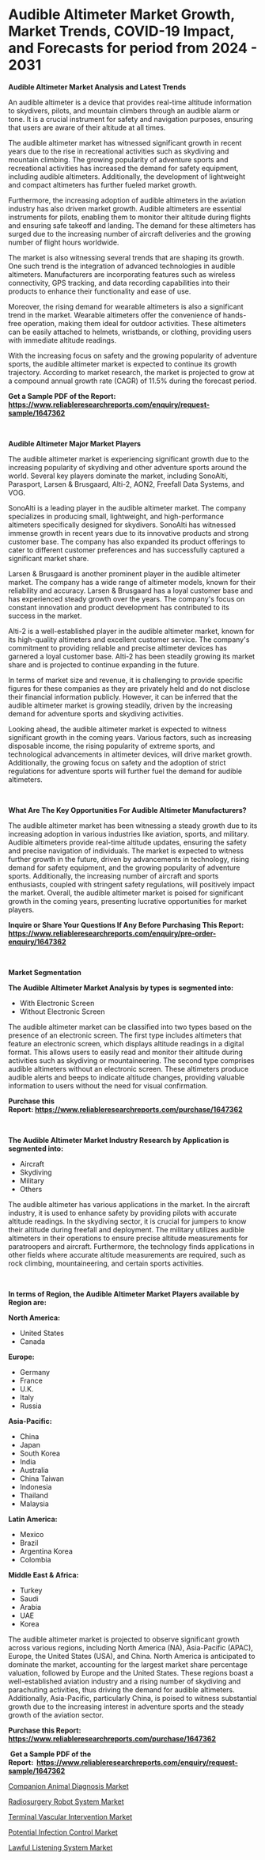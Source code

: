 <p><h1>Audible Altimeter Market Growth, Market Trends, COVID-19 Impact, and Forecasts for period from 2024 - 2031</h1></p><p><strong>Audible Altimeter Market Analysis and Latest Trends</strong></p>
<p><p>An audible altimeter is a device that provides real-time altitude information to skydivers, pilots, and mountain climbers through an audible alarm or tone. It is a crucial instrument for safety and navigation purposes, ensuring that users are aware of their altitude at all times.</p><p>The audible altimeter market has witnessed significant growth in recent years due to the rise in recreational activities such as skydiving and mountain climbing. The growing popularity of adventure sports and recreational activities has increased the demand for safety equipment, including audible altimeters. Additionally, the development of lightweight and compact altimeters has further fueled market growth.</p><p>Furthermore, the increasing adoption of audible altimeters in the aviation industry has also driven market growth. Audible altimeters are essential instruments for pilots, enabling them to monitor their altitude during flights and ensuring safe takeoff and landing. The demand for these altimeters has surged due to the increasing number of aircraft deliveries and the growing number of flight hours worldwide.</p><p>The market is also witnessing several trends that are shaping its growth. One such trend is the integration of advanced technologies in audible altimeters. Manufacturers are incorporating features such as wireless connectivity, GPS tracking, and data recording capabilities into their products to enhance their functionality and ease of use.</p><p>Moreover, the rising demand for wearable altimeters is also a significant trend in the market. Wearable altimeters offer the convenience of hands-free operation, making them ideal for outdoor activities. These altimeters can be easily attached to helmets, wristbands, or clothing, providing users with immediate altitude readings.</p><p>With the increasing focus on safety and the growing popularity of adventure sports, the audible altimeter market is expected to continue its growth trajectory. According to market research, the market is projected to grow at a compound annual growth rate (CAGR) of 11.5% during the forecast period.</p></p>
<p><strong>Get a Sample PDF of the Report:&nbsp; <a href="https://www.reliableresearchreports.com/enquiry/request-sample/1647362">https://www.reliableresearchreports.com/enquiry/request-sample/1647362</a></strong></p>
<p>&nbsp;</p>
<p><strong>Audible Altimeter Major Market Players</strong></p>
<p><p>The audible altimeter market is experiencing significant growth due to the increasing popularity of skydiving and other adventure sports around the world. Several key players dominate the market, including SonoAlti, Parasport, Larsen & Brusgaard, Alti-2, AON2, Freefall Data Systems, and VOG. </p><p>SonoAlti is a leading player in the audible altimeter market. The company specializes in producing small, lightweight, and high-performance altimeters specifically designed for skydivers. SonoAlti has witnessed immense growth in recent years due to its innovative products and strong customer base. The company has also expanded its product offerings to cater to different customer preferences and has successfully captured a significant market share.</p><p>Larsen & Brusgaard is another prominent player in the audible altimeter market. The company has a wide range of altimeter models, known for their reliability and accuracy. Larsen & Brusgaard has a loyal customer base and has experienced steady growth over the years. The company's focus on constant innovation and product development has contributed to its success in the market.</p><p>Alti-2 is a well-established player in the audible altimeter market, known for its high-quality altimeters and excellent customer service. The company's commitment to providing reliable and precise altimeter devices has garnered a loyal customer base. Alti-2 has been steadily growing its market share and is projected to continue expanding in the future.</p><p>In terms of market size and revenue, it is challenging to provide specific figures for these companies as they are privately held and do not disclose their financial information publicly. However, it can be inferred that the audible altimeter market is growing steadily, driven by the increasing demand for adventure sports and skydiving activities.</p><p>Looking ahead, the audible altimeter market is expected to witness significant growth in the coming years. Various factors, such as increasing disposable income, the rising popularity of extreme sports, and technological advancements in altimeter devices, will drive market growth. Additionally, the growing focus on safety and the adoption of strict regulations for adventure sports will further fuel the demand for audible altimeters.</p></p>
<p>&nbsp;</p>
<p><strong>What Are The Key Opportunities For Audible Altimeter Manufacturers?</strong></p>
<p><p>The audible altimeter market has been witnessing a steady growth due to its increasing adoption in various industries like aviation, sports, and military. Audible altimeters provide real-time altitude updates, ensuring the safety and precise navigation of individuals. The market is expected to witness further growth in the future, driven by advancements in technology, rising demand for safety equipment, and the growing popularity of adventure sports. Additionally, the increasing number of aircraft and sports enthusiasts, coupled with stringent safety regulations, will positively impact the market. Overall, the audible altimeter market is poised for significant growth in the coming years, presenting lucrative opportunities for market players.</p></p>
<p><strong>Inquire or Share Your Questions If Any Before Purchasing This Report: <a href="https://www.reliableresearchreports.com/enquiry/pre-order-enquiry/1647362">https://www.reliableresearchreports.com/enquiry/pre-order-enquiry/1647362</a></strong></p>
<p>&nbsp;</p>
<p><strong>Market Segmentation</strong></p>
<p><strong>The Audible Altimeter Market Analysis by types is segmented into:</strong></p>
<p><ul><li>With Electronic Screen</li><li>Without Electronic Screen</li></ul></p>
<p><p>The audible altimeter market can be classified into two types based on the presence of an electronic screen. The first type includes altimeters that feature an electronic screen, which displays altitude readings in a digital format. This allows users to easily read and monitor their altitude during activities such as skydiving or mountaineering. The second type comprises audible altimeters without an electronic screen. These altimeters produce audible alerts and beeps to indicate altitude changes, providing valuable information to users without the need for visual confirmation.</p></p>
<p><strong>Purchase this Report:&nbsp;<a href="https://www.reliableresearchreports.com/purchase/1647362">https://www.reliableresearchreports.com/purchase/1647362</a></strong></p>
<p>&nbsp;</p>
<p><strong>The Audible Altimeter Market Industry Research by Application is segmented into:</strong></p>
<p><ul><li>Aircraft</li><li>Skydiving</li><li>Military</li><li>Others</li></ul></p>
<p><p>The audible altimeter has various applications in the market. In the aircraft industry, it is used to enhance safety by providing pilots with accurate altitude readings. In the skydiving sector, it is crucial for jumpers to know their altitude during freefall and deployment. The military utilizes audible altimeters in their operations to ensure precise altitude measurements for paratroopers and aircraft. Furthermore, the technology finds applications in other fields where accurate altitude measurements are required, such as rock climbing, mountaineering, and certain sports activities.</p></p>
<p>&nbsp;</p>
<p><strong>In terms of Region, the Audible Altimeter Market Players available by Region are:</strong></p>
<p>
    <p> <strong> North America: </strong>
        <ul>
            <li>United States</li>
            <li>Canada</li>
        </ul>
        </p> 
    <p> <strong> Europe: </strong>
        <ul>
            <li>Germany</li>
            <li>France</li>
            <li>U.K.</li>
            <li>Italy</li>
            <li>Russia</li>
        </ul>
        </p> 
    <p> <strong> Asia-Pacific: </strong>
        <ul>
            <li>China</li>
            <li>Japan</li>
            <li>South Korea</li>
            <li>India</li>
            <li>Australia</li>
            <li>China Taiwan</li>
            <li>Indonesia</li>
            <li>Thailand</li>
            <li>Malaysia</li>
        </ul>
        </p> 
    <p> <strong> Latin America: </strong>
        <ul>
            <li>Mexico</li>
            <li>Brazil</li>
            <li>Argentina Korea</li>
            <li>Colombia</li>
        </ul>
        </p> 
    <p> <strong> Middle East & Africa: </strong>
        <ul>
            <li>Turkey</li>
            <li>Saudi</li>
            <li>Arabia</li>
            <li>UAE</li>
            <li>Korea</li>
        </ul>
    </p>
    </p>
<p><p>The audible altimeter market is projected to observe significant growth across various regions, including North America (NA), Asia-Pacific (APAC), Europe, the United States (USA), and China. North America is anticipated to dominate the market, accounting for the largest market share percentage valuation, followed by Europe and the United States. These regions boast a well-established aviation industry and a rising number of skydiving and parachuting activities, thus driving the demand for audible altimeters. Additionally, Asia-Pacific, particularly China, is poised to witness substantial growth due to the increasing interest in adventure sports and the steady growth of the aviation sector.</p></p>
<p><strong>Purchase this Report: <a href="https://www.reliableresearchreports.com/purchase/1647362">https://www.reliableresearchreports.com/purchase/1647362</a></strong></p>
<p>&nbsp;<strong>Get a Sample PDF of the Report:&nbsp;&nbsp;<a href="https://www.reliableresearchreports.com/enquiry/request-sample/1647362">https://www.reliableresearchreports.com/enquiry/request-sample/1647362</a></strong></p>
<p><strong></strong></p>
<p><p><a href="https://medium.com/@saraprifti1917/companion-animal-diagnosis-market-insights-into-market-cagr-market-trends-and-growth-strategies-b6d11c36bf68">Companion Animal Diagnosis Market</a></p><p><a href="https://medium.com/@saraprifti1917/radiosurgery-robot-system-market-analysis-and-sze-forecasted-for-period-from-2023-to-2030-58665294f8c9">Radiosurgery Robot System Market</a></p><p><a href="https://medium.com/@saraprifti1917/terminal-vascular-intervention-market-size-market-outlook-and-market-forecast-2023-to-2030-692bfe605598">Terminal Vascular Intervention Market</a></p><p><a href="https://medium.com/@saraprifti1917/potential-infection-control-market-report-reveals-the-latest-trends-and-growth-opportunities-of-7a61f6d25423">Potential Infection Control Market</a></p><p><a href="https://medium.com/@saraprifti1917/lawful-listening-system-market-furnishes-information-on-market-share-market-trends-and-market-3b41c0585300">Lawful Listening System Market</a></p></p>